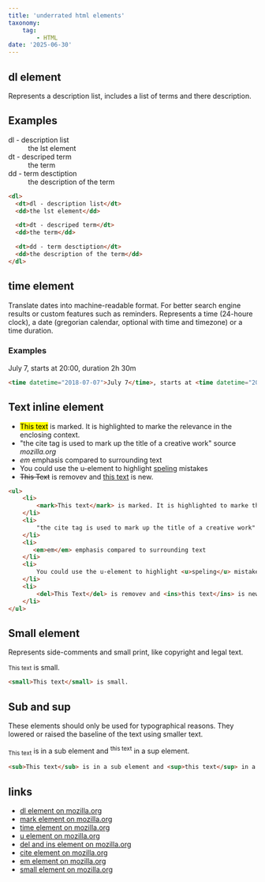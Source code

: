 ```yaml
---
title: 'underrated html elements'
taxonomy:
    tag:
        - HTML
date: '2025-06-30'
---
```


## dl element

Represents a description list, includes a list of terms and there description.

## Examples

<dl>
  <dt>dl - description list</dt>
  <dd>the lst element</dd>

  <dt>dt - descriped term</dt>
  <dd>the term</dd>

  <dt>dd - term desctiption</dt>
  <dd>the description of the term</dd>
</dl>

```html
<dl>
  <dt>dl - description list</dt>
  <dd>the lst element</dd>

  <dt>dt - descriped term</dt>
  <dd>the term</dd>

  <dt>dd - term desctiption</dt>
  <dd>the description of the term</dd>
</dl>
```


## time element

Translate dates into machine-readable format. For better search engine results or custom features such as reminders.
Represents a time (24-houre clock), a date (gregorian calendar, optional with time and timezone) or a time duration.

### Examples

<time datetime="2018-07-07">July 7</time>, starts at <time datetime="20:00">20:00</time>, duration <time datetime="PT2H30M">2h 30m</time>

```html
<time datetime="2018-07-07">July 7</time>, starts at <time datetime="20:00">20:00</time>, duration <time datetime="PT2H30M">2h 30m</time>
```

##  Text inline element

<ul>
    <li>
        <mark>This text</mark> is marked. It is highlighted to marke the relevance in the enclosing context.
    </li>
    <li>
        "the cite tag is used to mark up the title of a creative work" source <cite>mozilla.org</cite>
    </li>
    <li>
       <em>em</em> emphasis compared to surrounding text
    </li>
    <li>
        You could use the u-element to highlight <u>speling</u> mistakes<u></u>
    </li>
    <li>
        <del>This Text</del> is removev and <ins>this text</ins> is new.
    </li>
</ul>

```html
<ul>
    <li>
        <mark>This text</mark> is marked. It is highlighted to marke the relevance in the enclosing context.
    </li>
    <li>
        "the cite tag is used to mark up the title of a creative work" source <cite>mozilla.org</cite>
    </li>
    <li>
       <em>em</em> emphasis compared to surrounding text
    </li>
    <li>
        You could use the u-element to highlight <u>speling</u> mistakes<u></u>
    </li>
    <li>
        <del>This Text</del> is removev and <ins>this text</ins> is new.
    </li>
</ul>
```

## Small element

Represents side-comments and small print, like copyright and legal text.

<small>This text</small> is small.

```html
<small>This text</small> is small.
```

## Sub and sup

These elements should only be used for typographical reasons.
They lowered or raised the baseline of the text using smaller text.

<sub>This text</sub> is in a sub element and <sup>this text</sup> in a sup element.

```html
<sub>This text</sub> is in a sub element and <sup>this text</sup> in a sup element.
```


## links

- [dl element on mozilla.org](https://developer.mozilla.org/en-US/docs/Web/HTML/Reference/Elements/dl)
- [mark element on mozilla.org](https://developer.mozilla.org/en-US/docs/Web/HTML/Reference/Elements/mark)
- [time element on mozilla.org](https://developer.mozilla.org/en-US/docs/Web/HTML/Reference/Elements/time)
- [u element on mozilla.org](https://developer.mozilla.org/en-US/docs/Web/HTML/Reference/Elements/u)
- [del and ins element on mozilla.org](https://developer.mozilla.org/en-US/docs/Web/HTML/Reference/Elements/del)
- [cite element on mozilla.org](https://developer.mozilla.org/en-US/docs/Web/HTML/Reference/Elements/cite)
- [em element on mozilla.org](https://developer.mozilla.org/en-US/docs/Web/HTML/Reference/Elements/em)
- [small element on mozilla.org](https://developer.mozilla.org/en-US/docs/Web/HTML/Reference/Elements/small)